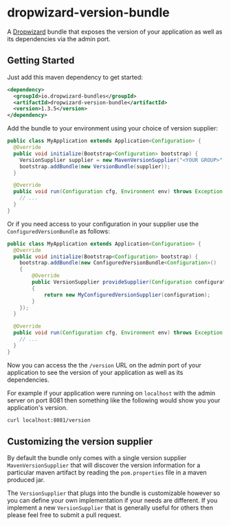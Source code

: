 # dropwizard-version-bundle

A [Dropwizard][dropwizard] bundle that exposes the version of your application as well as its
dependencies via the admin port.

## Getting Started

Just add this maven dependency to get started:

```xml
<dependency>
  <groupId>io.dropwizard-bundles</groupId>
  <artifactId>dropwizard-version-bundle</artifactId>
  <version>1.3.5</version>
</dependency>
```

Add the bundle to your environment using your choice of version supplier:

```java
public class MyApplication extends Application<Configuration> {
  @Override
  public void initialize(Bootstrap<Configuration> bootstrap) {
    VersionSupplier supplier = new MavenVersionSupplier("<YOUR GROUP>", "<YOUR ARTIFACT ID>");
    bootstrap.addBundle(new VersionBundle(supplier));
  }

  @Override
  public void run(Configuration cfg, Environment env) throws Exception {
    // ...
  }
}
```


Or if you need access to your configuration in your supplier use the `ConfiguredVersionBundle` as follows:

```java
public class MyApplication extends Application<Configuration> {
  @Override
  public void initialize(Bootstrap<Configuration> bootstrap) {
    bootstrap.addBundle(new ConfiguredVersionBundle<Configuration>()
    {
        @Override
        public VersionSupplier provideSupplier(Configuration configuration)
        {
            return new MyConfiguredVersionSupplier(configuration);
        }
    });
  }

  @Override
  public void run(Configuration cfg, Environment env) throws Exception {
    // ...
  }
}
```


Now you can access the the `/version` URL on the admin port of your application to see the version
of your application as well as its dependencies.

For example if your application were running on `localhost` with the admin server on port 8081 then
something like the following would show you your application's version.

```bash
curl localhost:8081/version
```


## Customizing the version supplier

By default the bundle only comes with a single version supplier `MavenVersionSupplier` that will
discover the version information for a particular maven artifact by reading the `pom.properties`
file in a maven produced jar.

The `VersionSupplier` that plugs into the bundle is customizable however so you can define your own
implementation if your needs are different.  If you implement a new `VersionSupplier` that is
generally useful for others then please feel free to submit a pull request.


[dropwizard]: http://dropwizard.io
